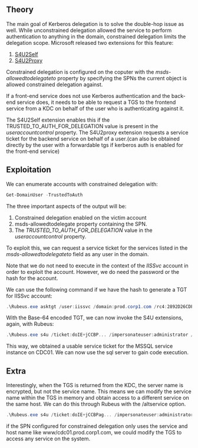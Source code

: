 ## Theory
The main goal of Kerberos delegation is to solve the double-hop issue as well.
While unconstrained delegation allowed the service to perform authentication to anything in the domain, constrained delegation limits the delegation scope.
Microsoft released two extensions for this feature:
1. [S4U2Self](https://docs.microsoft.com/en-us/openspecs/windows_protocols/ms-sfu/02636893-7a1f-4357-af9a-b672e3e3de13)
2. [S4U2Proxy](https://docs.microsoft.com/en-us/openspecs/windows_protocols/ms-sfu/bde93b0e-f3c9-4ddf-9f44-e1453be7af5a)

Constrained delegation is configured on the coputer with the _msds-allowedtodelegateto_ property  by specifying the SPNs the current object is allowed constrained delegation against.

If a front-end service does not use Kerberos authentication and the back-end service does, it needs to be able to request a TGS to the frontend service from a KDC on behalf of the user who is authenticating against it.

The S4U2Self extension enables this if the TRUSTED_TO_AUTH_FOR_DELEGATION value is present in the _useraccountcontrol_ property.
The S4U2proxy extension requests a service ticket for the backend service on behalf of a user.(can also be obtained directly by the user with a forwardable tgs if kerberos auth is enabled for the front-end service)


## Exploitation
We can enumerate accounts with constrained delegation with:
```powershell
Get-DomainUser -TrustedToAuth
```

The three important aspects of the output will be:
1. Constrained delegation enabled on the victim account
2. msds-allowedtodelegate property containing the SPN.
3. The _TRUSTED_TO_AUTH_FOR_DELEGATION_ value in the _useraccountcontrol_ property.

To exploit this, we can request a service ticket for the services listed in the _msds-allowedtodelegateto_ field as any user in the domain.

Note that we do not need to execute in the context of the _IISSvc_ account in order to exploit the account.
However, we do need the password or the hash for the account.

We can use the following command if we have the hash to generate a TGT for IISSvc account:
```powershell
.\Rubeus.exe asktgt /user:iissvc /domain:prod.corp1.com /rc4:2892D26CDF84D7A70E2EB3B9F05C425E
```

With the Base-64 encoded TGT, we can now invoke the S4U extensions, again, with Rubeus:
```Powershell
.\Rubeus.exe s4u /ticket:doIE+jCCBP... /impersonateuser:administrator /msdsspn:mssqlsvc/cdc01.prod.corp1.com:1433 /ptt
```

This way, we obtained a usable service ticket for the MSSQL service instance on CDC01. We can now use the sql server to gain code execution.

## Extra
Interestingly, when the TGS is returned from the KDC, the server name is encrypted, but not the service name.
This means we can modify the service name within the TGS in memory and obtain access to a different service on the same host.
We can do this through Rubeus with the /altservice option.
```Powershell
.\Rubeus.exe s4u /ticket:doIE+jCCBPag... /impersonateuser:administrator /msdsspn:mssqlsvc/cdc01.prod.corp1.com:1433 /altservice:CIFS /ptt
```

if the SPN configured for constrained delegation only uses the service and host name like www/cdc01.prod.corp1.com, we could modify the TGS to access any service on the system.